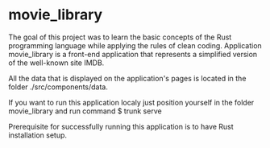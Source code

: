 # movie_library

The goal of this project was to learn the basic concepts of the Rust programming language while applying the rules of clean coding. Application movie_library is a front-end application that represents a simplified version of the well-known site IMDB.

All the data that is displayed on the application's pages is located in the folder ./src/components/data.

If you want to run this application localy just position yourself in the folder movie_library and run command $ trunk serve

Prerequisite for successfully running this application is to have Rust installation setup.


